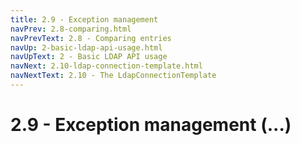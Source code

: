 ```yaml
---
title: 2.9 - Exception management
navPrev: 2.8-comparing.html
navPrevText: 2.8 - Comparing entries
navUp: 2-basic-ldap-api-usage.html
navUpText: 2 - Basic LDAP API usage
navNext: 2.10-ldap-connection-template.html
navNextText: 2.10 - The LdapConnectionTemplate
---
```


# 2.9 - Exception management (...)
